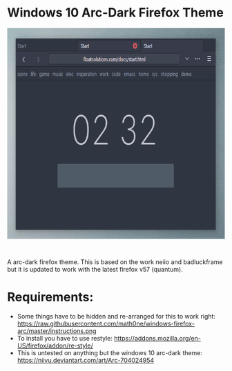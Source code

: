 # Windows 10 Arc-Dark Firefox Theme

<img align="center" width="696px" height="489px" src="https://raw.githubusercontent.com/math0ne/windows-firefox-arc/master/screenshot.png">

&nbsp;

A arc-dark firefox theme.  This is based on the work neiio and badluckframe but it is updated to work with the latest firefox v57 (quantum).

# Requirements:
* Some things have to be hidden and re-arranged for this to work right: https://raw.githubusercontent.com/math0ne/windows-firefox-arc/master/instructions.png
* To install you have to use restyle: https://addons.mozilla.org/en-US/firefox/addon/re-style/
* This is untested on anything but the windows 10 arc-dark theme: https://niivu.deviantart.com/art/Arc-704024954
